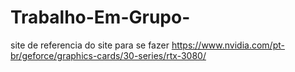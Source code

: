 # Trabalho-Em-Grupo-
site de referencia do site para se fazer
https://www.nvidia.com/pt-br/geforce/graphics-cards/30-series/rtx-3080/
